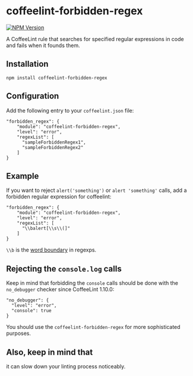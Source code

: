 coffeelint-forbidden-regex
==============================
[![NPM Version](https://badge.fury.io/js/coffeelint-forbidden-regex.svg)](https://npmjs.org/package/coffeelint-forbidden-regex)

A CoffeeLint rule that searches for specified regular expressions in code and fails when it founds them.

Installation
-----------

    npm install coffeelint-forbidden-regex

Configuration
-----------

Add the following entry to your `coffeelint.json` file:

    "forbidden_regex": {
        "module": "coffeelint-forbidden-regex",
        "level": "error",
        "regexList": [
          "sampleForbiddenRegex1",
          "sampleForbiddenRegex2"
        ]
    }

Example
-----------

If you want to reject `alert('something')` or `alert 'something'` calls, add a forbidden regular expression for coffeelint:

    "forbidden_regex": {
        "module": "coffeelint-forbidden-regex",
        "level": "error",
        "regexList": [
          "\\balert[\\s\\(]"
        ]
    }

`\\b` is the [word boundary](http://www.regular-expressions.info/wordboundaries.html) in regexps.

Rejecting the `console.log` calls
-----------

Keep in mind that forbidding the `console` calls should be done with the `no_debugger` checker since CoffeeLint 1.10.0: 

```
"no_debugger": {
  "level": "error",
  "console": true
}
```

You should use the `coffeelint-forbidden-regex` for more sophisticated purposes.

Also, keep in mind that
-----------

it can slow down your linting process noticeably.
